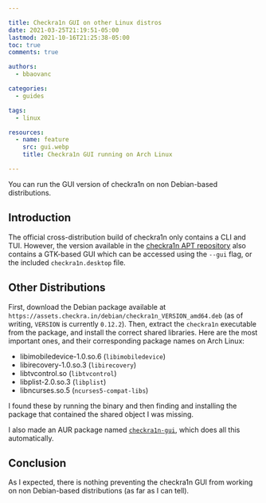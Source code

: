 ```yaml
---

title: Checkra1n GUI on other Linux distros
date: 2021-03-25T21:19:51-05:00
lastmod: 2021-10-16T21:25:38-05:00
toc: true
comments: true

authors:
  - bbaovanc

categories:
  - guides

tags:
  - linux

resources:
  - name: feature
    src: gui.webp
    title: Checkra1n GUI running on Arch Linux

---
```


You can run the GUI version of checkra1n on non Debian-based distributions.

<!--more-->

## Introduction

The official cross-distribution build of checkra1n only contains a CLI and TUI.
However, the version available in the
[checkra1n APT repository](https://checkra.in/linux) also contains a GTK-based
GUI which can be accessed using the `--gui` flag, or the included
`checkra1n.desktop` file.

## Other Distributions

First, download the Debian package available at
`https://assets.checkra.in/debian/checkra1n_VERSION_amd64.deb` (as of writing,
`VERSION` is currently `0.12.2`). Then, extract the `checkra1n` executable from
the package, and install the correct shared libraries. Here are the most
important ones, and their corresponding package names on Arch Linux:

- libimobiledevice-1.0.so.6 (`libimobiledevice`)
- libirecovery-1.0.so.3 (`libirecovery`)
- libtvcontrol.so (`libtvcontrol`)
- libplist-2.0.so.3 (`libplist`)
- libncurses.so.5 (`ncurses5-compat-libs`)

I found these by running the binary and then finding and installing the package
that contained the shared object I was missing.

I also made an AUR package named
[`checkra1n-gui`](https://aur.archlinux.org/packages/checkra1n-gui),
which does all this automatically.

## Conclusion

As I expected, there is nothing preventing the checkra1n GUI from working on non
Debian-based distributions (as far as I can tell).
